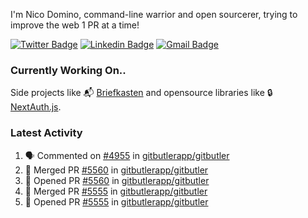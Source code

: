 
I'm Nico Domino, command-line warrior and open sourcerer, trying to improve the web 1 PR at a time!

[![Twitter Badge](https://img.shields.io/badge/-@ndom91-1ca0f1?style=flat-square&labelColor=1ca0f1&logo=twitter&logoColor=white&link=https://twitter.com/ndom91)](https://twitter.com/ndom91) [![Linkedin Badge](https://img.shields.io/badge/-ndom91-blue?style=flat-square&logo=Linkedin&logoColor=white&link=https://www.linkedin.com/in/ndom91/)](https://www.linkedin.com/in/ndom91/) [![Gmail Badge](https://img.shields.io/badge/-yo@ndo.dev-c14438?style=flat-square&logo=mail.ru&logoColor=white&link=mailto:yo@ndo.dev)](mailto:yo@ndo.dev)

### Currently Working On..

Side projects like 📬 [Briefkasten](https://briefkastenhq.com) and opensource libraries like 🔒 [NextAuth.js](https://github.com/nextauthjs/next-auth).

<!--START_SECTION_PROFILE_VIEWS:readme-info-->
<!--END_SECTION_PROFILE_VIEWS:readme-info-->

<!--START_SECTION_DAILY_COMMIT:readme-info-->
<!--END_SECTION_DAILY_COMMIT:readme-info-->

<!--START_SECTION_WEEKLY_COMMIT:readme-info-->
<!--END_SECTION_WEEKLY_COMMIT:readme-info-->

### Latest Activity

<!--START_SECTION:activity-->
1. 🗣 Commented on [#4955](https://github.com/gitbutlerapp/gitbutler/issues/4955#issuecomment-2479686936) in [gitbutlerapp/gitbutler](https://github.com/gitbutlerapp/gitbutler)
2. 🎉 Merged PR [#5560](https://github.com/gitbutlerapp/gitbutler/pull/5560) in [gitbutlerapp/gitbutler](https://github.com/gitbutlerapp/gitbutler)
3. 💪 Opened PR [#5560](https://github.com/gitbutlerapp/gitbutler/pull/5560) in [gitbutlerapp/gitbutler](https://github.com/gitbutlerapp/gitbutler)
4. 🎉 Merged PR [#5555](https://github.com/gitbutlerapp/gitbutler/pull/5555) in [gitbutlerapp/gitbutler](https://github.com/gitbutlerapp/gitbutler)
5. 💪 Opened PR [#5555](https://github.com/gitbutlerapp/gitbutler/pull/5555) in [gitbutlerapp/gitbutler](https://github.com/gitbutlerapp/gitbutler)
<!--END_SECTION:activity-->
